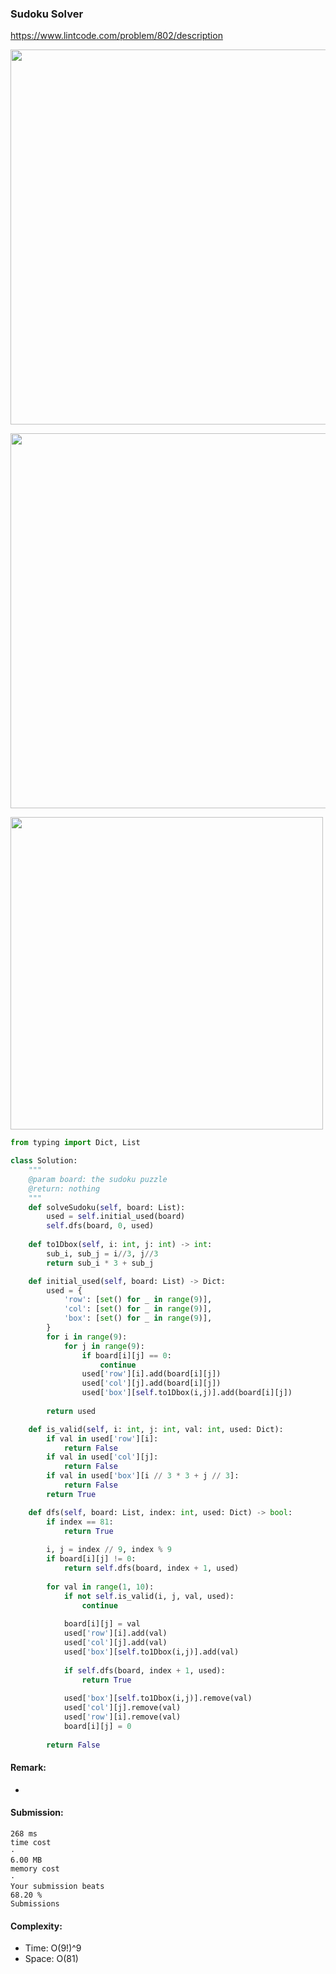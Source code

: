 ### Sudoku Solver
https://www.lintcode.com/problem/802/description

<p>
    <img src="https://leetcode.com/problems/sudoku-solver/Figures/37/37_const3.png" width="600" />
</p>
<p>
    <img src="https://leetcode.com/problems/sudoku-solver/Figures/37/37_backtrack2.png" width="600" />
</p>
<p>
    <img src="https://leetcode.com/problems/sudoku-solver/Figures/36/36_boxes_2.png" width="500" />
</p>
                                                     
>
```python
from typing import Dict, List

class Solution:
    """
    @param board: the sudoku puzzle
    @return: nothing
    """
    def solveSudoku(self, board: List):
        used = self.initial_used(board)
        self.dfs(board, 0, used)
        
    def to1Dbox(self, i: int, j: int) -> int:
        sub_i, sub_j = i//3, j//3
        return sub_i * 3 + sub_j

    def initial_used(self, board: List) -> Dict:
        used = {
            'row': [set() for _ in range(9)],
            'col': [set() for _ in range(9)],
            'box': [set() for _ in range(9)],
        }
        for i in range(9):
            for j in range(9):
                if board[i][j] == 0:
                    continue
                used['row'][i].add(board[i][j])
                used['col'][j].add(board[i][j])
                used['box'][self.to1Dbox(i,j)].add(board[i][j])
                
        return used

    def is_valid(self, i: int, j: int, val: int, used: Dict):
        if val in used['row'][i]:
            return False
        if val in used['col'][j]:
            return False
        if val in used['box'][i // 3 * 3 + j // 3]:
            return False
        return True

    def dfs(self, board: List, index: int, used: Dict) -> bool:
        if index == 81:
            return True
            
        i, j = index // 9, index % 9
        if board[i][j] != 0:
            return self.dfs(board, index + 1, used)
        
        for val in range(1, 10):
            if not self.is_valid(i, j, val, used):
                continue
            
            board[i][j] = val
            used['row'][i].add(val)
            used['col'][j].add(val)
            used['box'][self.to1Dbox(i,j)].add(val)
            
            if self.dfs(board, index + 1, used):
                return True
            
            used['box'][self.to1Dbox(i,j)].remove(val)
            used['col'][j].remove(val)
            used['row'][i].remove(val)
            board[i][j] = 0
        
        return False

```
#### Remark:
- 
#### Submission:
```
268 ms
time cost
·
6.00 MB
memory cost
·
Your submission beats
68.20 %
Submissions
```
#### Complexity:
- Time: O(9!)^9
- Space: O(81)
